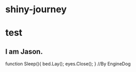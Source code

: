 # shiny-journey


# test

## I am Jason.

function Sleep(){
    bed.Lay();
    eyes.Close();
} //By EngineDog